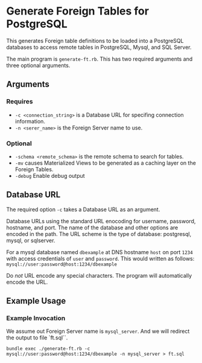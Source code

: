 

Generate Foreign Tables for PostgreSQL
===================================

This generates Foreign table definitions to be loaded into a PostgreSQL
databases to access remote tables in PostgreSQL, Mysql, and SQL Server.


The main program is ``generate-ft.rb``. This has two required arguments
and three optional arguments.

## Arguments

### Requires

* ``-c <connection_string>`` is a Database URL for specifing connection information.
* ``-n <serer_name>``  is the Foreign Server name to use.

### Optional

* ``-schema <remote_schema>`` is the remote schema to search for tables.
* ``-mv`` causes Materialized Views to be generated as a caching layer on the Foreign Tables.
* ``-debug`` Enable debug output


## Database URL

The required option ``-c`` takes a Database URL as an argument.

Database URLs using the standard URL enocoding for username, password,
hostname, and port. The name of the database and other options are encoded in
the path. The URL scheme is the type of database: postgresql, mysql, or sqlserver.

For a mysql database named ``dbexample`` at DNS hostname ``host`` on port
``1234`` with access credentials of ``user`` and ``password``. This would
written as follows: ``mysql://user:password@host:1234/dbexample``

Do *not* URL encode any special characters. The program will
automatically encode the URL.

## Example Usage

### Example Invocation

We assume out Foreign Server name is ``mysql_server``. And we will redirect
the output to file `ft.sql``.

``bundle exec ./generate-ft.rb -c mysql://user:password@host:1234/dbexample -n mysql_server > ft.sql``



